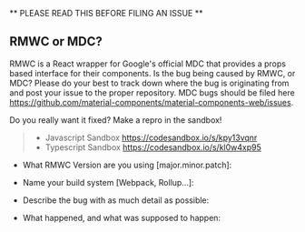 ** PLEASE READ THIS BEFORE FILING AN ISSUE **

## RMWC or MDC?

RMWC is a React wrapper for Google's official MDC that provides a props based interface for their components. Is the bug being caused by RMWC, or MDC? Please do your best to track down where the bug is originating from and post your issue to the proper repository. MDC bugs should be filed here https://github.com/material-components/material-components-web/issues.

Do you really want it fixed? Make a repro in the sandbox!
> - Javascript Sandbox https://codesandbox.io/s/kpy13vqnr
> - Typescript Sandbox https://codesandbox.io/s/kl0w4xp95

- What RMWC Version are you using [major.minor.patch]:

- Name your build system [Webpack, Rollup...]:

- Describe the bug with as much detail as possible:

- What happened, and what was supposed to happen:
